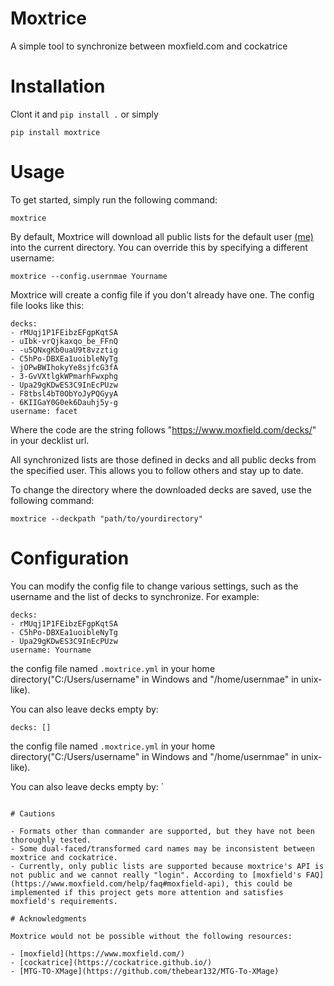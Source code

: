 # Moxtrice

A simple tool to synchronize between moxfield.com and cockatrice

# Installation

Clont it and `pip install .` or simply

```
pip install moxtrice
```

# Usage

To get started, simply run the following command:
```
moxtrice
```
By default, Moxtrice will download all public lists for the default user [(me)](https://www.moxfield.com/users/Facet) into the current directory. You can override this by specifying a different username:
```
moxtrice --config.usernmae Yourname
```
Moxtrice will create a config file if you don't already have one. The config file looks like this:

```
decks:
- rMUqj1P1FEibzEFgpKqtSA
- uIbk-vrQjkaxqo_be_FFnQ
- -u5QNxgKb0uaU9t8vzztig
- C5hPo-DBXEa1uoibleNyTg
- jOPwBWIhokyYe8sjfcG3fA
- 3-GvVXtlgkWPmarhFwxphg
- Upa29gKDwES3C9InEcPUzw
- F8tbsl4bT0ObYoJyPQGyyA
- 6KIIGaY0G0ek6Dauhj5y-g
username: facet
```
Where the code are the string follows "https://www.moxfield.com/decks/" in your decklist url.

All synchronized lists are those defined in decks and all public decks from the specified user. This allows you to follow others and stay up to date.

To change the directory where the downloaded decks are saved, use the following command:
```
moxtrice --deckpath "path/to/yourdirectory"
```

# Configuration

You can modify the config file to change various settings, such as the username and the list of decks to synchronize. For example:

```
decks:
- rMUqj1P1FEibzEFgpKqtSA
- C5hPo-DBXEa1uoibleNyTg
- Upa29gKDwES3C9InEcPUzw
username: Yourname
```

the config file named `.moxtrice.yml` in your home directory("C:/Users/username" in Windows and "/home/usernmae" in unix-like).

You can also leave decks empty by:
```
decks: []
```

the config file named `.moxtrice.yml` in your home directory("C:/Users/username" in Windows and "/home/usernmae" in unix-like).

You can also leave decks empty by:
`
```

# Cautions

- Formats other than commander are supported, but they have not been thoroughly tested.
- Some dual-faced/transformed card names may be inconsistent between moxtrice and cockatrice.
- Currently, only public lists are supported because moxtrice's API is not public and we cannot really "login". According to [moxfield's FAQ](https://www.moxfield.com/help/faq#moxfield-api), this could be implemented if this project gets more attention and satisfies moxfield's requirements.

# Acknowledgments

Moxtrice would not be possible without the following resources:

- [moxfield](https://www.moxfield.com/)
- [cockatrice](https://cockatrice.github.io/)
- [MTG-TO-XMage](https://github.com/thebear132/MTG-To-XMage)
